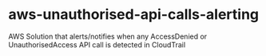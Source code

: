 # aws-unauthorised-api-calls-alerting
AWS Solution that alerts/notifies when any AccessDenied or UnauthorisedAccess API call is detected in CloudTrail
